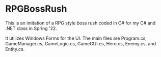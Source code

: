 # RPGBossRush
This is an imitation of a RPG style boss rush coded in C# for my C# and .NET class in Spring '22.

It utilizes Windows Forms for the UI. The main files are Program.cs, GameManager.cs, GameLogic.cs, GameGUI.cs, Hero.cs, Enemy.cs, and Entity.cs.
